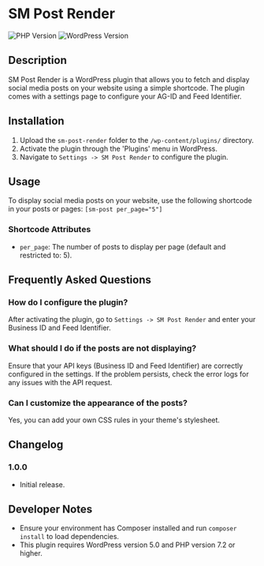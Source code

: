 
# SM Post Render

![PHP Version](https://img.shields.io/badge/PHP-%5E7.4-blue)
![WordPress Version](https://img.shields.io/badge/WordPress-%5E5.0-blue)

## Description

SM Post Render is a WordPress plugin that allows you to fetch and display social media posts on your website using a simple shortcode. The plugin comes with a settings page to configure your AG-ID and Feed Identifier.

## Installation

1. Upload the `sm-post-render` folder to the `/wp-content/plugins/` directory.
2. Activate the plugin through the 'Plugins' menu in WordPress.
3. Navigate to `Settings -> SM Post Render` to configure the plugin.

## Usage

To display social media posts on your website, use the following shortcode in your posts or pages: `[sm-post per_page="5"]`


### Shortcode Attributes

- `per_page`: The number of posts to display per page (default and restricted to: 5).

## Frequently Asked Questions

### How do I configure the plugin?

After activating the plugin, go to `Settings -> SM Post Render` and enter your Business ID and Feed Identifier.

### What should I do if the posts are not displaying?

Ensure that your API keys (Business ID and Feed Identifier) are correctly configured in the settings. If the problem persists, check the error logs for any issues with the API request.

### Can I customize the appearance of the posts?

Yes, you can add your own CSS rules in your theme's stylesheet.

## Changelog

### 1.0.0
* Initial release.


## Developer Notes

- Ensure your environment has Composer installed and run `composer install` to load dependencies.
- This plugin requires WordPress version 5.0 and PHP version 7.2 or higher.
